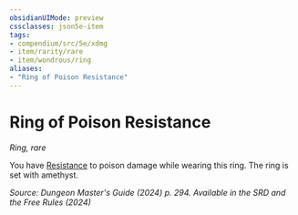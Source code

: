 ```yaml
---
obsidianUIMode: preview
cssclasses: json5e-item
tags:
- compendium/src/5e/xdmg
- item/rarity/rare
- item/wondrous/ring
aliases: 
- "Ring of Poison Resistance"
---
```

# Ring of Poison Resistance
*Ring, rare*  



You have [Resistance](/3-Mechanics/CLI/variant-rules/resistance-xphb.md) to poison damage while wearing this ring. The ring is set with amethyst.

*Source: Dungeon Master's Guide (2024) p. 294. Available in the <span title='Systems Reference Document (5.2)'>SRD</span> and the Free Rules (2024)*